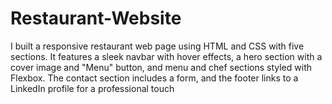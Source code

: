 # Restaurant-Website
I built a responsive restaurant web page using HTML and CSS with five sections. It features a sleek navbar with hover effects, a hero section with a cover image and "Menu" button, and menu and chef sections styled with Flexbox. The contact section includes a form, and the footer links to a LinkedIn profile for a professional touch
